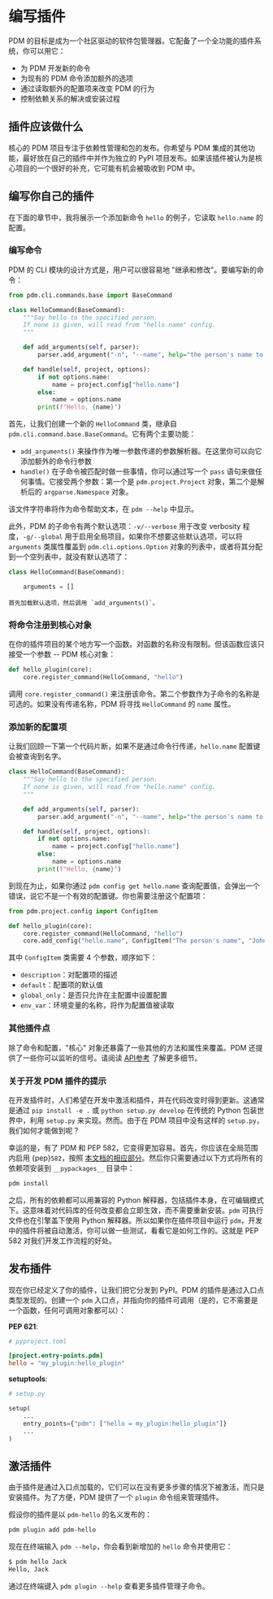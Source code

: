 # 编写插件

PDM 的目标是成为一个社区驱动的软件包管理器。它配备了一个全功能的插件系统，你可以用它：

- 为 PDM 开发新的命令
- 为现有的 PDM 命令添加额外的选项
- 通过读取额外的配置项来改变 PDM 的行为
- 控制依赖关系的解决或安装过程

## 插件应该做什么

核心的 PDM 项目专注于依赖性管理和包的发布。你希望与 PDM 集成的其他功能，最好放在自己的插件中并作为独立的 PyPI 项目发布。如果该插件被认为是核心项目的一个很好的补充，它可能有机会被吸收到 PDM 中。

## 编写你自己的插件

在下面的章节中，我将展示一个添加新命令 `hello` 的例子，它读取 `hello.name` 的配置。

### 编写命令

PDM 的 CLI 模块的设计方式是，用户可以很容易地 "继承和修改"。要编写新的命令：

```python
from pdm.cli.commands.base import BaseCommand

class HelloCommand(BaseCommand):
    """Say hello to the specified person.
    If none is given, will read from "hello.name" config.
    """

    def add_arguments(self, parser):
        parser.add_argument("-n", "--name", help="the person's name to whom you greet")

    def handle(self, project, options):
        if not options.name:
            name = project.config["hello.name"]
        else:
            name = options.name
        print(f"Hello, {name}")
```

首先，让我们创建一个新的 `HelloCommand` 类，继承自 `pdm.cli.command.base.BaseCommand`。它有两个主要功能：

- `add_arguments()` 来操作作为唯一参数传递的参数解析器。在这里你可以向它添加额外的命令行参数
- `handle()` 在子命令被匹配时做一些事情，你可以通过写一个 `pass` 语句来做任何事情。它接受两个参数：第一个是 `pdm.project.Project` 对象，第二个是解析后的 `argparse.Namespace` 对象。

该文件字符串将作为命令帮助文本，在 `pdm --help` 中显示。

此外，PDM 的子命令有两个默认选项：`-v/--verbose` 用于改变 verbosity 程度，`-g/--global` 用于启用全局项目。如果你不想要这些默认选项，可以将 `arguments` 类属性覆盖到 `pdm.cli.options.Option` 对象的列表中，或者将其分配到一个空列表中，就没有默认选项了：

```python hl_lines="3"
class HelloCommand(BaseCommand):

    arguments = []
```

```{note}
首先加载默认选项，然后调用 `add_arguments()`。
```
    
### 将命令注册到核心对象

在你的插件项目的某个地方写一个函数。对函数的名称没有限制。但该函数应该只接受一个参数 -- PDM 核心对象：

```python hl_lines="2"
def hello_plugin(core):
    core.register_command(HelloCommand, "hello")
```

调用 `core.register_command()` 来注册该命令。第二个参数作为子命令的名称是可选的。如果没有传递名称，PDM 将寻找 `HelloCommand` 的 `name` 属性。

### 添加新的配置项

让我们回顾一下第一个代码片断，如果不是通过命令行传递，`hello.name` 配置键会被查询到名字。

```python hl_lines="11"
class HelloCommand(BaseCommand):
    """Say hello to the specified person.
    If none is given, will read from "hello.name" config.
    """

    def add_arguments(self, parser):
        parser.add_argument("-n", "--name", help="the person's name to whom you greet")

    def handle(self, project, options):
        if not options.name:
            name = project.config["hello.name"]
        else:
            name = options.name
        print(f"Hello, {name}")
```

到现在为止，如果你通过 `pdm config get hello.name` 查询配置值，会弹出一个错误，说它不是一个有效的配置键。你也需要注册这个配置项：

```python hl_lines="5"
from pdm.project.config import ConfigItem

def hello_plugin(core):
    core.register_command(HelloCommand, "hello")
    core.add_config("hello.name", ConfigItem("The person's name", "John"))
```

其中 `ConfigItem` 类需要 4 个参数，顺序如下：

- `description`：对配置项的描述
- `default`：配置项的默认值 
- `global_only`：是否只允许在主配置中设置配置
- `env_var`：环境变量的名称，将作为配置值被读取

### 其他插件点

除了命令和配置，"核心" 对象还暴露了一些其他的方法和属性来覆盖。PDM 还提供了一些你可以监听的信号。请阅读 [API参考](https://pdm.fming.dev/plugin/reference/) 了解更多细节。

### 关于开发 PDM 插件的提示

在开发插件时，人们希望在开发中激活和插件，并在代码改变时得到更新。这通常是通过 `pip install -e .` 或 `python setup.py develop` 在传统的 Python 包装世界中，利用 `setup.py` 来实现。然而。由于在 PDM 项目中没有这样的 `setup.py`，我们如何才能做到呢？

幸运的是，有了 PDM 和 PEP 582，它变得更加容易。首先，你应该在全局范围内启用 {pep}`582`，按照 [本文档的相应部分](../index.md#enable-pep-582-globally)。然后你只需要通过以下方式将所有的依赖项安装到 `__pypackages__` 目录中：

```bash
pdm install
```

之后，所有的依赖都可以用兼容的 Python 解释器，包括插件本身，在可编辑模式下。这意味着对代码库的任何改变都会立即生效，而不需要重新安装。`pdm` 可执行文件也在引擎盖下使用 Python 解释器。所以如果你在插件项目中运行 `pdm`，开发中的插件将被自动激活，你可以做一些测试，看看它是如何工作的。这就是 PEP 582 对我们开发工作流程的好处。

## 发布插件

现在你已经定义了你的插件，让我们把它分发到 PyPI。PDM 的插件是通过入口点类型发现的。创建一个 `pdm` 入口点，并指向你的插件可调用（是的，它不需要是一个函数，任何可调用对象都可以）：

**PEP 621**:

```toml
# pyproject.toml

[project.entry-points.pdm]
hello = "my_plugin:hello_plugin"
```

**setuptools**:

```python
# setup.py

setup(
    ...
    entry_points={"pdm": ["hello = my_plugin:hello_plugin"]}
    ...
)
```

## 激活插件

由于插件是通过入口点加载的，它们可以在没有更多步骤的情况下被激活，而只是安装插件。为了方便，PDM 提供了一个 `plugin` 命令组来管理插件。

假设你的插件是以 `pdm-hello` 的名义发布的：

```bash
pdm plugin add pdm-hello
```

现在在终端输入 `pdm --help`，你会看到新增加的 `hello` 命令并使用它：

```bash
$ pdm hello Jack
Hello, Jack
```

通过在终端键入 `pdm plugin --help` 查看更多插件管理子命令。
